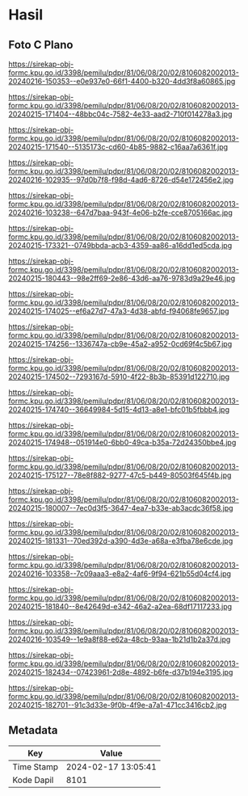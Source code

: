 # Hasil

## Foto C Plano

https://sirekap-obj-formc.kpu.go.id/3398/pemilu/pdpr/81/06/08/20/02/8106082002013-20240216-150353--e0e937e0-66f1-4400-b320-4dd3f8a60865.jpg

https://sirekap-obj-formc.kpu.go.id/3398/pemilu/pdpr/81/06/08/20/02/8106082002013-20240215-171404--48bbc04c-7582-4e33-aad2-710f014278a3.jpg

https://sirekap-obj-formc.kpu.go.id/3398/pemilu/pdpr/81/06/08/20/02/8106082002013-20240215-171540--5135173c-cd60-4b85-9882-c16aa7a6361f.jpg

https://sirekap-obj-formc.kpu.go.id/3398/pemilu/pdpr/81/06/08/20/02/8106082002013-20240216-102935--97d0b7f8-f98d-4ad6-8726-d54e172456e2.jpg

https://sirekap-obj-formc.kpu.go.id/3398/pemilu/pdpr/81/06/08/20/02/8106082002013-20240216-103238--647d7baa-943f-4e06-b2fe-cce8705166ac.jpg

https://sirekap-obj-formc.kpu.go.id/3398/pemilu/pdpr/81/06/08/20/02/8106082002013-20240215-173321--0749bbda-acb3-4359-aa86-a16dd1ed5cda.jpg

https://sirekap-obj-formc.kpu.go.id/3398/pemilu/pdpr/81/06/08/20/02/8106082002013-20240215-180443--98e2ff69-2e86-43d6-aa76-9783d9a29e46.jpg

https://sirekap-obj-formc.kpu.go.id/3398/pemilu/pdpr/81/06/08/20/02/8106082002013-20240215-174025--ef6a27d7-47a3-4d38-abfd-f94068fe9657.jpg

https://sirekap-obj-formc.kpu.go.id/3398/pemilu/pdpr/81/06/08/20/02/8106082002013-20240215-174256--1336747a-cb9e-45a2-a952-0cd69f4c5b67.jpg

https://sirekap-obj-formc.kpu.go.id/3398/pemilu/pdpr/81/06/08/20/02/8106082002013-20240215-174502--7293167d-5910-4f22-8b3b-85391d122710.jpg

https://sirekap-obj-formc.kpu.go.id/3398/pemilu/pdpr/81/06/08/20/02/8106082002013-20240215-174740--36649984-5d15-4d13-a8e1-bfc01b5fbbb4.jpg

https://sirekap-obj-formc.kpu.go.id/3398/pemilu/pdpr/81/06/08/20/02/8106082002013-20240215-174948--051914e0-6bb0-49ca-b35a-72d24350bbe4.jpg

https://sirekap-obj-formc.kpu.go.id/3398/pemilu/pdpr/81/06/08/20/02/8106082002013-20240215-175127--78e8f882-9277-47c5-b449-80503f645f4b.jpg

https://sirekap-obj-formc.kpu.go.id/3398/pemilu/pdpr/81/06/08/20/02/8106082002013-20240215-180007--7ec0d3f5-3647-4ea7-b33e-ab3acdc36f58.jpg

https://sirekap-obj-formc.kpu.go.id/3398/pemilu/pdpr/81/06/08/20/02/8106082002013-20240215-181331--70ed392d-a390-4d3e-a68a-e3fba78e6cde.jpg

https://sirekap-obj-formc.kpu.go.id/3398/pemilu/pdpr/81/06/08/20/02/8106082002013-20240216-103358--7c09aaa3-e8a2-4af6-9f94-621b55d04cf4.jpg

https://sirekap-obj-formc.kpu.go.id/3398/pemilu/pdpr/81/06/08/20/02/8106082002013-20240215-181840--8e42649d-e342-46a2-a2ea-68df17117233.jpg

https://sirekap-obj-formc.kpu.go.id/3398/pemilu/pdpr/81/06/08/20/02/8106082002013-20240216-103549--1e9a8f88-e62a-48cb-93aa-1b21d1b2a37d.jpg

https://sirekap-obj-formc.kpu.go.id/3398/pemilu/pdpr/81/06/08/20/02/8106082002013-20240215-182434--07423961-2d8e-4892-b6fe-d37b194e3195.jpg

https://sirekap-obj-formc.kpu.go.id/3398/pemilu/pdpr/81/06/08/20/02/8106082002013-20240215-182701--91c3d33e-9f0b-4f9e-a7a1-471cc3416cb2.jpg


## Metadata

| Key        | Value               |
| ---------- | ------------------- |
| Time Stamp | 2024-02-17 13:05:41 |
| Kode Dapil | 8101                |




